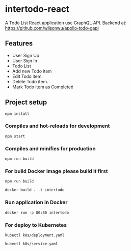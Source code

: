 # intertodo-react
A Todo List React application use GraphQL API.
Backend at: https://github.com/wilsonwu/apollo-todo-gapi

## Features
 - User Sign Up
 - User Sign In
 - Todo List
 - Add new Todo item
 - Edit Todo item.
 - Delete Todo item.
 - Mark Todo item as Completed

## Project setup
```
npm install
```

### Compiles and hot-reloads for development
```
npm start
```

### Compiles and minifies for production
```
npm run build
```

### For build Docker image please build it first
```
npm run build
```
```
docker build . -t intertodo
```

### Run application in Docker
```
docker run -p 80:80 intertodo
```

### For deploy to Kubernetes
```
kubectl k8s/deployment.yaml
```
```
kubectl k8s/service.yaml
```